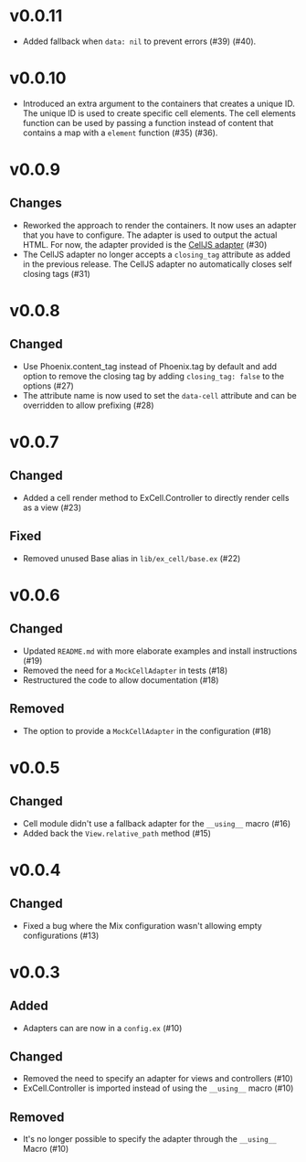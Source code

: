 # v0.0.11

* Added fallback when `data: nil` to prevent errors (#39) (#40).

# v0.0.10

* Introduced an extra argument to the containers that creates a unique ID. The unique ID is used to create specific cell elements. The cell elements function can be used by passing a function instead of content that contains a map with a `element` function (#35) (#36).

# v0.0.9

## Changes

* Reworked the approach to render the containers. It now uses an adapter that
  you have to configure. The adapter is used to output the actual HTML. For now,
  the adapter provided is the
  [CellJS adapter](https://github.com/DefactoSoftware/cells-js) (#30)
* The CellJS adapter no longer accepts a `closing_tag` attribute as added in the
  previous release. The CellJS adapter no automatically closes self closing tags
  (#31)

# v0.0.8

## Changed

* Use Phoenix.content_tag instead of Phoenix.tag by default and add option to
  remove the closing tag by adding `closing_tag: false` to the options (#27)
* The attribute name is now used to set the `data-cell` attribute and can be
  overridden to allow prefixing (#28)

# v0.0.7

## Changed

* Added a cell render method to ExCell.Controller to directly render cells as a
  view (#23)

## Fixed

* Removed unused Base alias in `lib/ex_cell/base.ex` (#22)

# v0.0.6

## Changed

* Updated `README.md` with more elaborate examples and install instructions
  (#19)
* Removed the need for a `MockCellAdapter` in tests (#18)
* Restructured the code to allow documentation (#18)

## Removed

* The option to provide a `MockCellAdapter` in the configuration (#18)

# v0.0.5

## Changed

* Cell module didn't use a fallback adapter for the `__using__` macro (#16)
* Added back the `View.relative_path` method (#15)

# v0.0.4

## Changed

* Fixed a bug where the Mix configuration wasn't allowing empty configurations
  (#13)

# v0.0.3

## Added

* Adapters can are now in a `config.ex` (#10)

## Changed

* Removed the need to specify an adapter for views and controllers (#10)
* ExCell.Controller is imported instead of using the `__using__` macro (#10)

## Removed

* It's no longer possible to specify the adapter through the `__using__` Macro
  (#10)
